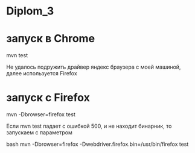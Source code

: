 # Diplom_3
# запуск в Chrome

mvn test 

Не удалось подружить драйвер яндекс браузера с моей машиной, далее используется 
Firefox
# запуск с Firefox

mvn -Dbrowser=firefox test

Если mvn test падает с ошибкой 500, и не находит бинарник, то запускаем с параметром

bash
mvn -Dbrowser=firefox -Dwebdriver.firefox.bin=/usr/bin/firefox test
